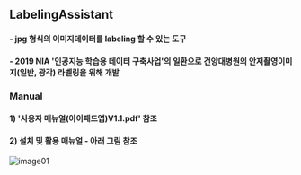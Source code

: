 ## LabelingAssistant
#### - jpg 형식의 이미지데이터를 labeling 할 수 있는 도구
#### - 2019 NIA '인공지능 학습용 데이터 구축사업'의 일환으로 건양대병원의 안저촬영이미지(일반, 광각) 라벨링을 위해 개발  



### Manual
#### 1) '사용자 매뉴얼(아이패드앱)V1.1.pdf' 참조
#### 2) 설치 및 활용 매뉴얼 - 아래 그림 참조

![image01](https://user-images.githubusercontent.com/6430781/70411275-1734b180-1a95-11ea-8974-aa6a1dfdaac3.png)

